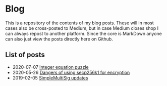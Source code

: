 # Blog

This is a repository of the contents of my blog posts. These will in most cases also be cross-posted to Medium, but in case Medium closes shop I can always repost to another platform. Since the core is MarkDown anyone can also just view the posts directly here on Github.

## List of posts

* 2020-07-07 [Integer equation puzzle](2020_07_07_integer_equation_puzzle/integer_equation_puzzle.md)
* 2020-05-26 [Dangers of using secp256k1 for encryption](2020_05_26_secp256k1_twist_attacks/secp256k1_twist_attacks.md)
* 2019-02-05 [SimpleMultiSig updates](2019_02_05_simple_multisig_updates/simple_multisig_updates.md)
